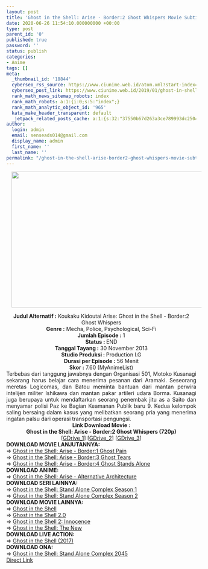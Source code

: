 ```yaml
---
layout: post
title: 'Ghost in the Shell: Arise - Border:2 Ghost Whispers Movie Subtitle Indonesia'
date: 2020-06-26 11:54:10.000000000 +00:00
type: post
parent_id: '0'
published: true
password: ''
status: publish
categories:
- Anime
tags: []
meta:
  _thumbnail_id: '18844'
  cyberseo_rss_source: https://www.ciunime.web.id/atom.xml?start-index=2101&max-results=150
  cyberseo_post_link: https://www.ciunime.web.id/2019/01/ghost-in-shell-arise-border2-ghost.html
  rank_math_news_sitemap_robots: index
  rank_math_robots: a:1:{i:0;s:5:"index";}
  rank_math_analytic_object_id: '965'
  kata_make_header_transparent: default
  _jetpack_related_posts_cache: a:1:{s:32:"37550b67d263a3ce789993dc25046c5f";a:2:{s:7:"expires";i:1647190672;s:7:"payload";a:0:{}}}
author:
  login: admin
  email: senseads014@gmail.com
  display_name: admin
  first_name: ''
  last_name: ''
permalink: "/ghost-in-the-shell-arise-border2-ghost-whispers-movie-subtitle-indonesia/"
---
```

<div class="separator" style="clear: both; text-align: center;"><a href="https://1.bp.blogspot.com/-Gzmh-1H0Sk4/XEn7jNp_CTI/AAAAAAAAIUo/mCg4ev8CvcQmysgkXpP_eMsFWZxZ-M9cQCPcBGAYYCw/s1600/Ghost%2Bin%2Bthe%2BShell%2B-%2BArise%2B-%2BBorder%2B2%2BGhost%2BWhispers.jpg" imageanchor="1" style="margin-left: 1em; margin-right: 1em;"><img border="0" data-original-height="720" data-original-width="1280" height="360" src="{{ site.baseurl }}/assets/2020/06/Ghost%2Bin%2Bthe%2BShell%2B-%2BArise%2B-%2BBorder%2B2%2BGhost%2BWhispers.jpg" width="640" /></a></div>
<p>
<div style="text-align: center;"><b>Judul</b><b><b> Alternatif</b> :</b> Koukaku Kidoutai Arise: Ghost in the Shell - Border:2 Ghost Whispers</div>
<div style="text-align: center;"><b><b>Genre :</b></b> Mecha, Police, Psychological, Sci-Fi</div>
<div style="text-align: center;"><b>Jumlah Episode :</b> 1<br /><b>Status :&nbsp;</b>END<br /><b>Tanggal Tayang :</b> 30 November 2013<br /><b>Studio Produksi : </b>Production I.G<br /><b>Durasi per Episode :</b> 56 Menit</div>
<div style="text-align: center;"><b>Skor :</b> 7.60 (MyAnimeList)</div>
<div style="text-align: center;"></div>
<div style="text-align: justify;">Terbebas dari tanggung jawabnya dengan Organisasi 501, Motoko Kusanagi sekarang harus belajar cara menerima pesanan dari Aramaki. Seseorang meretas Logicomas, dan Batou meminta bantuan dari mantan perwira intelijen militer Ishikawa dan mantan pakar artileri udara Borma. Kusanagi juga berupaya untuk mendaftarkan seorang penembak jitu as a Saito dan menyamar polisi Paz ke Bagian Keamanan Publik baru 9. Kedua kelompok saling bersaing dalam kasus yang melibatkan seorang pria yang menerima ingatan palsu dari operasi transportasi pengungsi.</div>
<div style="text-align: justify;"></div>
<div style="text-align: justify;"></div>
<div style="text-align: center;"><b>Link Download Movie :</b></div>
<div style="text-align: center;"></div>
<div style="text-align: center;"><b>Ghost in the Shell: Arise - Border:2 Ghost Whispers (720p)</b><br />[<a href="https://drive.google.com/uc?id=1_I1m0jIZjm7EOITGYqG2NxdIROf4xMfy" target="_blank" rel="noopener">GDrive_1</a>] [<a href="https://drive.google.com/uc?export=download&amp;id=1XxAlWhNmqMRCVVNRwoscXDKUuOlq8PUr" target="_blank" rel="noopener">GDrive_2</a>] [<a href="https://drive.google.com/uc?export=download&amp;id=1S8-Rw6y4rLXW174kekP08DoGn-5QtHy1" target="_blank" rel="noopener">GDrive_3</a>]
<div style="text-align: left;"></div>
<div style="text-align: left;"></div>
<div style="text-align: left;">
<div style="text-align: left;"><b>DOWNLOAD MOVIE LANJUTANNYA:</b></div>
</div>
<div style="text-align: left;">
<div style="text-align: left;"></div>
</div>
<div style="text-align: left;"></div>
<div style="text-align: left;">
<div style="text-align: left;">=&gt;&nbsp;<a href="https://www.ciunime.web.id/2019/01/ghost-in-shell-arise-border1-ghost-pain.html" target="_blank" rel="noopener">Ghost in the Shell: Arise - Border:1 Ghost Pain</a></div>
</div>
<div style="text-align: left;">
<div style="text-align: left;">=&gt;&nbsp;<a href="https://www.ciunime.web.id/2019/01/ghost-in-shell-arise-border3-ghost.html" target="_blank" rel="noopener">Ghost in the Shell: Arise - Border:3 Ghost Tears</a></div>
</div>
<div style="text-align: left;">
<div style="text-align: left;">=&gt;&nbsp;<a href="https://www.ciunime.web.id/2019/01/ghost-in-shell-arise-border4-ghost.html" target="_blank" rel="noopener">Ghost in the Shell: Arise - Border:4 Ghost Stands Alone</a></div>
</div>
<div style="text-align: left;">
<div style="text-align: left;"></div>
<div style="text-align: left;">
<div style="text-align: left;"><b>DOWNLOAD ANIME:</b></div>
</div>
<div style="text-align: left;">
<div style="text-align: left;"></div>
</div>
<div style="text-align: left;"></div>
<div style="text-align: left;">
<div style="text-align: left;">
<div style="text-align: left;">=&gt;&nbsp;<a href="https://www.ciunime.web.id/2019/04/ghost-in-shell-arise-alternative.html" target="_blank" rel="noopener">Ghost in the Shell: Arise - Alternative Architecture</a></div>
</div>
<div style="text-align: left;">
<div style="text-align: left;"></div>
<div style="text-align: left;">
<div style="text-align: left;"><b>DOWNLOAD SERI&nbsp;</b><b>LAINNYA</b><b>:</b></div>
</div>
<div style="text-align: left;">
<div style="text-align: left;"></div>
</div>
<div style="text-align: left;">
<div style="text-align: left;">=&gt;&nbsp;<a href="https://www.ciunime.web.id/2019/04/ghost-in-shell-stand-alone-complex.html" target="_blank" rel="noopener">Ghost in the Shell: Stand Alone Complex Season 1</a></div>
</div>
<div style="text-align: left;">
<div style="text-align: left;">=&gt;&nbsp;<a href="https://www.ciunime.web.id/2019/08/ghost-in-shell-stand-alone-complex.html" target="_blank" rel="noopener">Ghost in the Shell: Stand Alone Complex Season 2</a></div>
</div>
<div style="text-align: left;">
<div style="text-align: left;">
<div style="text-align: left;"></div>
</div>
</div>
</div>
</div>
<div style="text-align: left;">
<div style="text-align: left;"><b>DOWNLOAD MOVIE LAINNYA:</b></div>
</div>
<div style="text-align: left;">
<div style="text-align: left;"></div>
</div>
<div style="text-align: left;">
<div style="text-align: left;">=&gt;&nbsp;<a href="https://www.ciunime.web.id/2019/01/ghost-in-shell-movie-subtitle-indonesia.html" target="_blank" rel="noopener">Ghost in the Shell</a></div>
</div>
<div style="text-align: left;">
<div style="text-align: left;">=&gt;&nbsp;<a href="https://www.ciunime.web.id/2019/08/ghost-in-shell-20-movie-subtitle.html" target="_blank" rel="noopener">Ghost in the Shell 2.0</a></div>
</div>
<div style="text-align: left;">
<div style="text-align: left;">=&gt;&nbsp;<a href="https://www.ciunime.web.id/2019/01/ghost-in-shell-2-innocence-movie.html" target="_blank" rel="noopener">Ghost in the Shell 2: Innocence</a></div>
</div>
<div style="text-align: left;"></div>
<div style="text-align: left;">
<div style="text-align: left;">=&gt;&nbsp;<a href="https://www.ciunime.web.id/2019/07/ghost-in-shell-new-movie-subtitle.html" target="_blank" rel="noopener">Ghost in the Shell: The New</a></div>
<div style="text-align: left;">
<div style="text-align: left;"><b>DOWNLOAD LIVE ACTION:</b></div>
<div style="text-align: left;"></div>
<div style="text-align: left;">=&gt;&nbsp;<a href="https://www.ciunime.web.id/2019/08/ghost-in-shell-2017-movie-subtitle.html" target="_blank" rel="noopener">Ghost in the Shell (2017)</a></div>
<div style="text-align: left;">
<div style="text-align: left;"><b>DOWNLOAD ONA:</b></div>
<div style="text-align: left;"></div>
<div style="text-align: left;">=&gt;&nbsp;<a href="https://www.ciunime.web.id/2020/06/ghost-in-shell-stand-alone-complex-2045.html" target="_blank" rel="noopener">Ghost in the Shell: Stand Alone Complex 2045</a></div>
<div style="text-align: left;"></div>
</div>
</div>
</div>
</div>
</div>
<link rel="stylesheet" href="https://cdnjs.cloudflare.com/ajax/libs/font-awesome/4.7.0/css/font-awesome.min.css" />
<div class="divbtn"> <a href="https://handymansurrender.com/fihup8buzv?key=94550f7ce39444073321dde3b8782f97" class="btn"><i class="fa fa-download"></i> Direct Link</a> </div>

